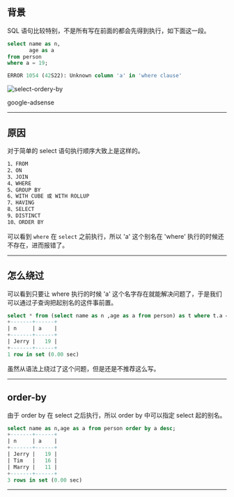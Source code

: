 ## 背景
SQL 语句比较特别，不是所有写在前面的都会先得到执行，如下面这一段。
```sql
select name as n,
       age as a
from person
where a = 19;

ERROR 1054 (42S22): Unknown column 'a' in 'where clause'
```

![select-ordery-by](static/2020-14/select-order-by.png)

google-adsense

---

## 原因
对于简单的 select 语句执行顺序大致上是这样的。
```bash
1、FROM
2、ON
3、JOIN
4、WHERE
5、GROUP BY
6、WITH CUBE 或 WITH ROLLUP
7、HAVING
8、SELECT
9、DISTINCT
10、ORDER BY
```
可以看到 `where` 在 `select` 之前执行，所以 'a' 这个别名在 'where' 执行的时候还不存在，进而报错了。

---

## 怎么绕过
可以看到只要让 where 执行的时候 'a' 这个名字存在就能解决问题了，于是我们可以通过子查询把起别名的这件事前置。
```sql
select * from (select name as n ,age as a from person) as t where t.a = 19;
+-------+------+
| n     | a    |
+-------+------+
| Jerry |   19 |
+-------+------+
1 row in set (0.00 sec)
```

虽然从语法上绕过了这个问题，但是还是不推荐这么写。

---

## order-by 
由于 order by 在 select 之后执行，所以 order by 中可以指定 select 起的别名。
```sql
select name as n,age as a from person order by a desc;
+-------+------+
| n     | a    |
+-------+------+
| Jerry |   19 |
| Tim   |   16 |
| Marry |   11 |
+-------+------+
3 rows in set (0.00 sec)
```

---



